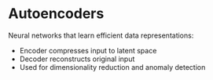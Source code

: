 # Autoencoders

Neural networks that learn efficient data representations:
- Encoder compresses input to latent space
- Decoder reconstructs original input
- Used for dimensionality reduction and anomaly detection